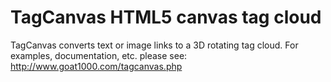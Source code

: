 TagCanvas HTML5 canvas tag cloud
================================

TagCanvas converts text or image links to a 3D rotating tag cloud.
For examples, documentation, etc. please see: http://www.goat1000.com/tagcanvas.php
